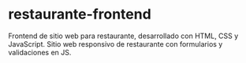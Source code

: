# restaurante-frontend
Frontend de sitio web para restaurante, desarrollado con HTML, CSS y JavaScript.  Sitio web responsivo de restaurante con formularios y validaciones en JS.
